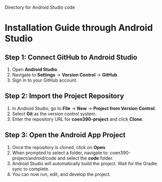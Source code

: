 Directory for Android Studio code

# Installation Guide through Android Studio

## Step 1: Connect GitHub to Android Studio
1. Open **Android Studio**.
2. Navigate to **Settings** → **Version Control** → **GitHub**.
3. Sign in to your GitHub account.

## Step 2: Import the Project Repository
1. In Android Studio, go to **File** → **New** → **Project from Version Control**.
2. Select **Git** as the version control system.
3. Enter the repository URL for **coen390-project** and click **Clone**.

## Step 3: Open the Android App Project
1. Once the repository is cloned, click on **Open**.
2. When prompted to select a folder, navigate to: coen390-project/android/code and select the **code** folder.
3. Android Studio will automatically build the project. Wait for the Gradle sync to complete.
4. You can now run, edit, and develop the project.
